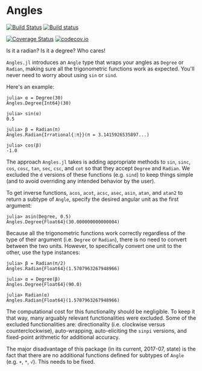 # Angles

[![Build Status](https://travis-ci.org/yakir12/Angles.jl.svg?branch=master)](https://travis-ci.org/yakir12/Angles.jl) [![Build status](https://ci.appveyor.com/api/projects/status/2av8jox9h4a1sf2t?svg=true)](https://ci.appveyor.com/project/yakir12/angles-jl)

[![Coverage Status](https://coveralls.io/repos/yakir12/Angles.jl/badge.svg?branch=master&service=github)](https://coveralls.io/github/yakir12/Angles.jl?branch=master) [![codecov.io](http://codecov.io/github/yakir12/Angles.jl/coverage.svg?branch=master)](http://codecov.io/github/yakir12/Angles.jl?branch=master)

Is it a radian? Is it a degree? Who cares! 

`Angles.jl` introduces an `Angle` type that wraps your angles as `Degree` or `Radian`, making sure all the trigonometric functions work as expected. You'll never need to worry about using `sin` or `sind`.

Here's an example:
```
julia> α = Degree(30)
Angles.Degree{Int64}(30)

julia> sin(α)
0.5

julia> β = Radian(π)
Angles.Radian{Irrational{:π}}(π = 3.1415926535897...)

julia> cos(β)
-1.0
```

The approach `Angles.jl` takes is adding appropriate methods to `sin`, `sinc`, `cos`, `cosc`, `tan`, `sec`, `csc`, and `cot` so that they accept `Degree` and `Radian`. We excluded the `d` versions of these functions (e.g. `sind`) to keep things simple (and to avoid overriding any intended behavior by the user). 

To get inverse functions, `acos`, `acot`, `acsc`, `asec`, `asin`, `atan`, and `atan2` to return a subtype of `Angle`, specify the desired angular unit as the first argument: 
```
julia> asin(Degree, 0.5)
Angles.Degree{Float64}(30.000000000000004)
```

Because all the trigonometric functions work correctly regardless of the type of their argument (i.e. `Degree` or `Radian`), there is no need to convert between the two units. However, to specifically convert one unit to the other, use the type instances:
```
julia> β = Radian(π/2)
Angles.Radian{Float64}(1.5707963267948966)

julia> α = Degree(β)
Angles.Degree{Float64}(90.0)

julia> Radian(α)
Angles.Radian{Float64}(1.5707963267948966)
```

The computational cost for this functionality should be negligible. To keep it that way, many arguably relevant functionalities were excluded. Some of the excluded functionalities are: directionality (i.e. clockwise versus counterclockwise), auto-wrapping, auto-eliciting the `sinpi` versions, and fixed-point arithmetic for additional accuracy. 

The major disadvantage of this package (in its current, 2017-07, state) is the fact that there are no additional functions defined for subtypes of `Angle` (e.g. `+`, `*`, `√`). This needs to be fixed.
